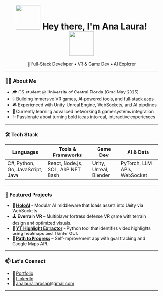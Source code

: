 
<!---
Wasasita/Wasasita is a ✨ special ✨ repository because its `README.md` (this file) appears on your GitHub profile.
You can click the Preview link to take a look at your changes.⭐


<h1 align="center"> <img align="left" width="100" height="100" src= https://github.com/Wasasita/Wasasita/assets/102564909/a2955519-d608-4e1d-a705-bc12a52f51c8>  Hey! Welcome to my GitHub Profile! <img align="right" width="100" height="100" src= https://github.com/Wasasita/Wasasita/assets/102564909/0033a79d-2b30-4c3c-ac0a-d88d4db83372> </h1>

<p align="center"> ⭐ I'm a Full Stack Software Developer in Process⭐ </p>

<p align="center">                   
 

</p>
--->

<h1 align="center">
  <img src="https://github.com/Wasasita/Wasasita/assets/102564909/a2955519-d608-4e1d-a705-bc12a52f51c8" width="80" />
  Hey there, I'm Ana Laura!
  <img src="https://github.com/Wasasita/Wasasita/assets/102564909/0033a79d-2b30-4c3c-ac0a-d88d4db83372" width="80" />
</h1>

<p align="center">🚀 Full-Stack Developer • VR & Game Dev • AI Explorer</p>

---

### 👩‍💻 About Me

- 🎓 CS student @ University of Central Florida (Grad May 2025)
- 💡 Building immersive VR games, AI-powered tools, and full-stack apps
- 🎮 Experienced with Unity, Unreal Engine, WebSockets, and AI pipelines
- 🌱 Currently learning advanced networking & game systems integration
- ✨ Passionate about turning bold ideas into real, interactive experiences

---

### 🛠 Tech Stack

| Languages | Tools & Frameworks | Game Dev | AI & Data |
|----------|--------------------|----------|-----------|
| C#, Python, Go, JavaScript, Java | React, Node.js, SQL, ASP.NET, Bash | Unity, Unreal, Blender | PyTorch, LLM APIs, WebSocket |

---

### 🌟 Featured Projects

- 🔧 [**HoloAI**](https://github.com/your-holoai-link) – Modular AI middleware that loads assets into Unity via WebSockets.
- 🕹 [**Everrain VR**](https://github.com/your-everrain-link) – Multiplayer fortress defense VR game with terrain design and optimized visuals.
- 🤖 [**YT Highlight Extractor**](https://github.com/your-yt-highlight-link) – Python tool that identifies video highlights using heatmaps and Tkinter GUI.
- 📱 [**Path to Progress**](https://github.com/your-path-progress-link) – Self-improvement app with goal tracking and Google Maps API.

---

### 📫 Let's Connect

- 🔗 [Portfolio](https://analauralarosap.wixstudio.com/softdev)
- 💼 [LinkedIn](https://linkedin.com/in/ana-larosa)
- 📧 analaura.larosap@gmail.com

---

